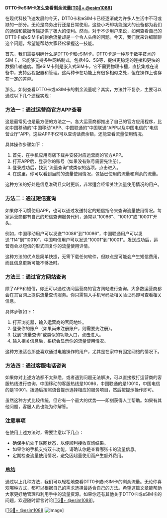 **DTT0卡eSIM卡怎么查看剩余流量[[TG💪+ @esim1088](https://t.me/s/esim1088)]**

在现代科技飞速发展的今天，DTT0卡和eSIM卡已经逐渐成为许多人生活中不可或缺的一部分。无论是商务出行还是日常使用，这些小巧却功能强大的设备都为我们的通信和数据传输提供了极大的便利。然而，对于不少用户来说，如何查看自己的DTT0卡或eSIM卡的剩余流量却是一个令人头疼的问题。今天，我们就来详细聊聊这个问题，希望能帮助大家轻松掌握这一技能。

首先，我们需要明确什么是DTT0卡和eSIM卡。DTT0卡是一种基于数字技术的SIM卡，它能够支持多种网络制式，包括4G、5G等，提供更稳定的连接和更快的数据传输速度。而eSIM卡则是嵌入式SIM卡，它不需要物理卡槽，直接集成在设备中，支持远程配置和管理。这两种卡在功能上有很多相似之处，但在操作上也存在一定的差异。

那么，如何查看DTT0卡或eSIM卡的剩余流量呢？其实，方法并不复杂，主要可以通过以下几个途径实现：

### 方法一：通过运营商官方APP查看

这是最常见也是最方便的方法之一。各大运营商都推出了自己的官方应用程序，比如中国移动的“中国移动”APP、中国联通的“中国联通”APP以及中国电信的“电信营业厅”APP。这些APP不仅可以查询话费余额，还能查看流量使用情况。

具体操作步骤如下：
1. 首先，在手机应用商店下载并安装对应运营商的官方APP。
2. 打开APP后，登录你的账号（如果没有账号需要先注册）。
3. 登录成功后，找到“流量查询”或类似的选项，点击进入。
4. 在这里，你可以看到当前的流量使用情况，包括已使用的流量和剩余的流量。

这种方法的好处是信息准确且实时更新，非常适合经常关注流量使用情况的用户。

### 方法二：通过短信查询

如果你不习惯使用APP，也可以通过发送特定的短信指令来查询流量使用情况。每家运营商都有自己的短信查询服务代码，通常以“10086”、“10010”或“10001”开头。

例如，中国移动用户可以发送“10086”到“10086”，中国联通用户可以发送“114”到“10010”，中国电信用户可以发送“10001”到“10001”。发送成功后，运营商会以短信的形式回复你的流量使用详情。

这种方法的优点是简单快捷，无需下载任何软件，但缺点是可能会产生短信费用，而且信息更新可能不够及时。

### 方法三：通过官方网站查询

除了APP和短信，你还可以通过访问运营商的官方网站进行查询。大多数运营商都会在其官网上提供流量查询服务。你只需输入手机号码及相关验证码即可查看相关信息。

具体步骤如下：
1. 打开浏览器，输入运营商的官网地址。
2. 登录你的账户（如果尚未注册账户，则需要先注册）。
3. 找到“流量查询”或类似的功能入口，点击进入。
4. 输入相关信息后，系统会显示你的流量使用情况。

这种方法适合那些喜欢通过电脑操作的用户，尤其是在家中有固定网络的情况下。

### 方法四：通过客服电话咨询

如果你对上述方法都不太熟悉，或者遇到问题无法解决，可以直接拨打运营商的客服热线进行咨询。中国移动的客服热线是10086，中国联通的是10010，中国电信的是10001。拨通后按照语音提示选择相应的服务项目，然后按提示操作即可。

虽然这种方式比较传统，但它有一个最大的优势——即刻获得人工帮助。如果有其他问题，客服人员也能为你解答。

### 注意事项

在使用上述方法时，需要注意以下几点：
- 确保手机处于联网状态，以便顺利接收查询结果。
- 如果你的手机支持双卡功能，请确认你是查看哪张卡的流量信息。
- 定期检查流量使用情况，避免因超量使用而产生额外费用。

### 总结

通过以上几种方法，我们可以轻松地查看DTT0卡或eSIM卡的剩余流量。无论你喜欢哪种方式，都可以根据自己的需求选择最适合自己的方法。希望这篇文章能帮助大家更好地管理和利用手中的流量资源。如果你还有其他关于DTT0卡或eSIM卡的问题，欢迎随时留言讨论[[TG💪+ @esim1088](https://t.me/s/esim1088)]。

[[TG💪+ @esim1088](https://t.me/s/esim1088) ![Image](https://i.postimg.cc/4NQfJmqS/Snipaste-2025-05-13-00-14-12.png)]